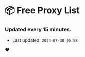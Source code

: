 # :package: Free Proxy List
### Updated every 15 minutes.

- Last updated: `2024-07-30 05:58`

:heart:
